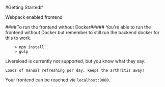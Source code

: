 #Getting Started#

Webpack enabled frontend

####To run the frontend without Docker#####
You're able to run the frontend without Docker but remember to still run the backend docker for this to work.

```
	> npm install
	> gulp
```

Livereload is currently not supported, but you know what they say:

`Loads of manual refreshing per day, keeps the arthritis away!`

Your frontend can be reached via `localhost:8080`.
